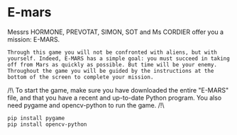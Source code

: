 # E-mars

Messrs HORMONE, PREVOTAT, SIMON, SOT and Ms CORDIER offer you a mission: E-MARS.
    
    Through this game you will not be confronted with aliens, but with yourself. Indeed, E-MARS has a simple goal: you must succeed in taking off from Mars as quickly as possible. But time will be your enemy. Throughout the game you will be guided by the instructions at the bottom of the screen to complete your mission.



/!\ To start the game, make sure you have downloaded the entire "E-MARS" file, and that you have a recent and up-to-date Python program. You also need pygame and opencv-python to run the game. /!\

    pip install pygame
    pip install opencv-python
